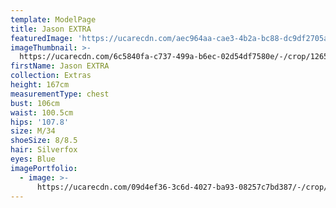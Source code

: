 ```yaml
---
template: ModelPage
title: Jason EXTRA
featuredImage: 'https://ucarecdn.com/aec964aa-cae3-4b2a-bc88-dc9df2705ab4/'
imageThumbnail: >-
  https://ucarecdn.com/6c5840fa-c737-499a-b6ec-02d54df7580e/-/crop/1265x1646/146,34/-/preview/
firstName: Jason EXTRA
collection: Extras
height: 167cm
measurementType: chest
bust: 106cm
waist: 100.5cm
hips: '107.8'
size: M/34
shoeSize: 8/8.5
hair: Silverfox
eyes: Blue
imagePortfolio:
  - image: >-
      https://ucarecdn.com/09d4ef36-3c6d-4027-ba93-08257c7bd387/-/crop/1500x2125/0,0/-/preview/
---
```


